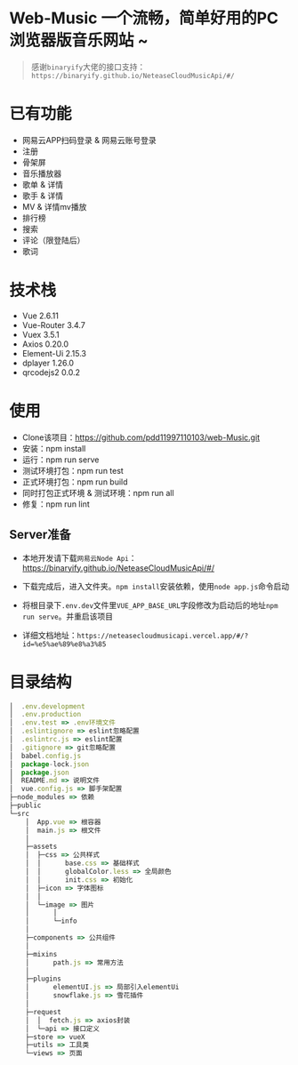 # Web-Music 一个流畅，简单好用的PC浏览器版音乐网站 ~

> 感谢`binaryify`大佬的接口支持：`https://binaryify.github.io/NeteaseCloudMusicApi/#/`

# 已有功能

- 网易云APP扫码登录 & 网易云账号登录
- 注册
- 骨架屏
- 音乐播放器
- 歌单 & 详情
- 歌手 & 详情
- MV & 详情mv播放
- 排行榜
- 搜索
- 评论（限登陆后）
- 歌词

# 技术栈

- Vue 2.6.11
- Vue-Router 3.4.7
- Vuex 3.5.1
- Axios 0.20.0
- Element-Ui 2.15.3
- dplayer 1.26.0
- qrcodejs2 0.0.2

# 使用

- Clone该项目：https://github.com/pdd11997110103/web-Music.git
- 安装：npm install
- 运行：npm run serve
- 测试环境打包：npm run test
- 正式环境打包：npm run build
- 同时打包正式环境 & 测试环境：npm run all
- 修复：npm run lint

## Server准备

- 本地开发请下载`网易云Node Api`：https://binaryify.github.io/NeteaseCloudMusicApi/#/

- 下载完成后，进入文件夹。`npm install`安装依赖，使用`node app.js`命令启动

- 将根目录下`.env.dev`文件里`VUE_APP_BASE_URL`字段修改为启动后的地址`npm run serve`。并重启该项目

- 详细文档地址：`https://neteasecloudmusicapi.vercel.app/#/?id=%e5%ae%89%e8%a3%85`

# 目录结构

```javascript
│  .env.development
│  .env.production
│  .env.test => .env环境文件
│  .eslintignore => eslint忽略配置
│  .eslintrc.js => eslint配置
│  .gitignore => git忽略配置
│  babel.config.js
│  package-lock.json
│  package.json
│  README.md => 说明文件
│  vue.config.js => 脚手架配置
├─node_modules => 依赖
├─public
└─src
    │  App.vue => 根容器
    │  main.js => 根文件
    │  
    ├─assets
    │  ├─css => 公共样式
    │  │      base.css => 基础样式
    │  │      globalColor.less => 全局颜色
    │  │      init.css => 初始化
    │  ├─icon => 字体图标
    │  │      
    │  └─image => 图片
    │      │  
    │      └─info 
    │              
    ├─components => 公共组件
    │          
    ├─mixins
    │      path.js => 常用方法
    │      
    ├─plugins
    │      elementUI.js => 局部引入elementUi
    │      snowflake.js => 雪花插件
    │      
    ├─request
    │  │  fetch.js => axios封装
    │  └─api => 接口定义
    ├─store => vueX
    ├─utils => 工具类
    └─views => 页面
```